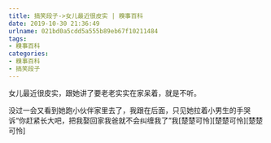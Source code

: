 ```yaml
---
title: 搞笑段子->女儿最近很皮实 | 糗事百科
date: 2019-10-30 21:36:49
urlname: 021bd0a5cdd5a555b89eb67f10211484
tags: 
- 糗事百科
categories:
- 糗事百科
- 搞笑段子
---
```

女儿最近很皮实，跟她讲了要老老实实在家呆着，就是不听。

没过一会又看到她跑小伙伴家里去了，我跟在后面，只见她拉着小男生的手哭诉“你赶紧长大吧，把我娶回家我爸就不会纠缠我了”我[楚楚可怜][楚楚可怜][楚楚可怜]


